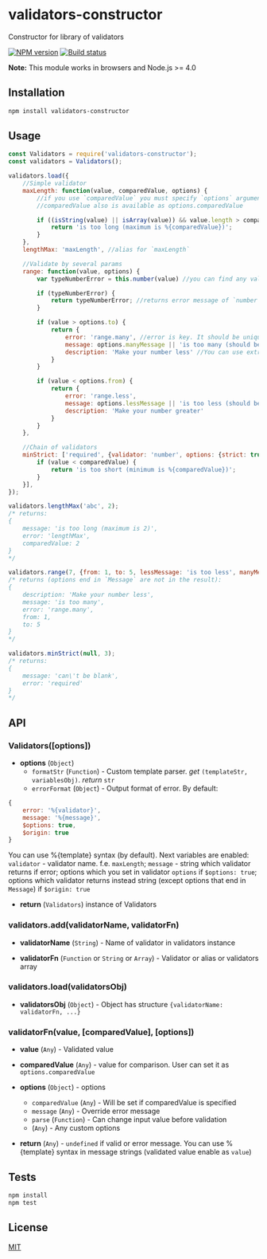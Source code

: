 # validators-constructor
Constructor for library of validators

[![NPM version](https://img.shields.io/npm/v/validators-constructor.svg)](https://npmjs.org/package/validators-constructor)
[![Build status](https://img.shields.io/travis/tamtakoe/validators-constructor.svg)](https://travis-ci.org/tamtakoe/validators-constructor)

**Note:** This module works in browsers and Node.js >= 4.0

## Installation

```sh
npm install validators-constructor
```

## Usage

```js
const Validators = require('validators-constructor');
const validators = Validators();

validators.load({
    //Simple validator
    maxLength: function(value, comparedValue, options) {
        //if you use `comparedValue` you must specify `options` argument even if it do not use
        //comparedValue also is available as options.comparedValue

        if ((isString(value) || isArray(value)) && value.length > comparedValue) {
            return 'is too long (maximum is %{comparedValue})';
        }
    },
    lengthMax: 'maxLength', //alias for `maxLength`

    //Validate by several params
    range: function(value, options) {
        var typeNumberError = this.number(value) //you can find any validator in `this`

        if (typeNumberError) {
            return typeNumberError; //returns error message of `number` validator
        }

        if (value > options.to) {
            return {
                error: 'range.many', //error is key. It should be unique
                message: options.manyMessage || 'is too many (should be from %{from} to %{to})',
                description: 'Make your number less' //You can use extra fields
            }
        }

        if (value < options.from) {
            return {
                error: 'range.less',
                message: options.lessMessage || 'is too less (should be from %{from} to %{to})',
                description: 'Make your number greater'
            }
        }
    },

    //Chain of validators
    minStrict: ['required', {validator: 'number', options: {strict: true}}, function(val, cVal, opts) {
        if (value < comparedValue) {
            return 'is too short (minimum is %{comparedValue})';
        }
    }],
});

validators.lengthMax('abc', 2);
/* returns:
{
    message: 'is too long (maximum is 2)',
    error: 'lengthMax',
    comparedValue: 2
}
*/

validators.range(7, {from: 1, to: 5, lessMessage: 'is too less', manyMessage: 'is too many'});
/* returns (options end in `Message` are not in the result):
{
    description: 'Make your number less',
    message: 'is too many',
    error: 'range.many',
    from: 1,
    to: 5
}
*/

validators.minStrict(null, 3);
/* returns:
{
    message: 'can\'t be blank',
    error: 'required'
}
*/
```

## API

### Validators([options])

- **options** (`Object`)
  * `formatStr` (`Function`) - Custom template parser. *get* `(templateStr, variablesObj)`. *return* `str`
  * `errorFormat` (`Object`) - Output format of error. By default:
```js
{
    error: '%{validator}',
    message: '%{message}',
    $options: true,
    $origin: true
}
```
You can use %{template} syntax (by default). Next variables are enabled:
`validator` - validator name. f.e. `maxLength`;
`message` - string which validator returns if error;
options which you set in validator `options` if `$options: true`;
options which validator returns instead string (except options that end in `Message`) if `$origin: true`


- **return** (`Validators`) instance of Validators


### validators.add(validatorName, validatorFn)

- **validatorName** (`String`) - Name of validator in validators instance

- **validatorFn** (`Function` or `String` or `Array`) - Validator or alias or validators array



### validators.load(validatorsObj)

- **validatorsObj** (`Object`) - Object has structure `{validatorName: validatorFn, ...}`



### validatorFn(value, [comparedValue], [options])

- **value** (`Any`) - Validated value

- **comparedValue** (`Any`) - value for comparison. User can set it as `options.comparedValue`

- **options** (`Object`) - options
  * `comparedValue` (`Any`) - Will be set if comparedValue is specified
  * `message` (`Any`) - Override error message
  * `parse` (`Function`) - Can change input value before validation
  * (`Any`) - Any custom options

- **return** (`Any`) - `undefined` if valid or error message. You can use %{template} syntax in message strings (validated value enable as `value`)


## Tests

```sh
npm install
npm test
```

## License

[MIT](LICENSE)
